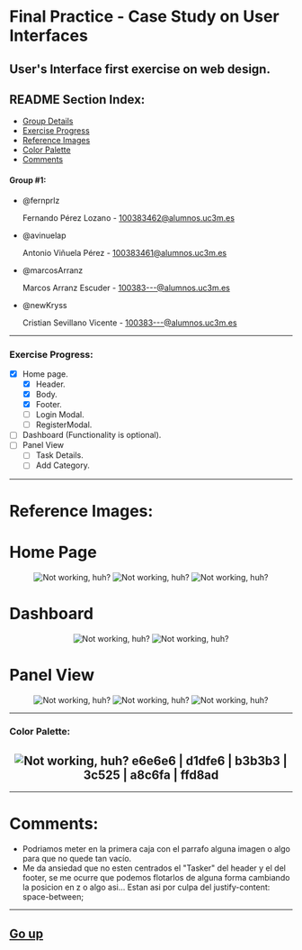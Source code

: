 # Final Practice - Case Study on User Interfaces

User's Interface first exercise on web design.
----

## README Section Index:
* [Group Details](https://github.com/Fernprlz/UI_Case_Study#group-1)
* [Exercise Progress](https://github.com/Fernprlz/UI_Case_Study#exercise-progress)
* [Reference Images](https://github.com/Fernprlz/UI_Case_Study#reference-images)
* [Color Palette](https://github.com/Fernprlz/UI_Case_Study#color-palette)
* [Comments](https://github.com/Fernprlz/UI_Case_Study#comments)

#### Group #1:
 - @fernprlz

    Fernando Pérez Lozano - 100383462@alumnos.uc3m.es
 - @avinuelap

    Antonio Viñuela Pérez - 100383461@alumnos.uc3m.es
 - @marcosArranz

    Marcos Arranz Escuder - 100383---@alumnos.uc3m.es
 - @newKryss

    Cristian Sevillano Vicente - 100383---@alumnos.uc3m.es
---

### Exercise Progress:
* [X] Home page.
    * [X] Header.
    * [X] Body.
    * [X] Footer.
    * [ ] Login Modal.
    * [ ] RegisterModal.
* [ ] Dashboard (Functionality is optional).
* [ ] Panel View
    * [ ] Task Details.
    * [ ] Add Category.
---

# Reference Images:
# Home Page

<p align="center">
  <img src="/images/homepage.png" alt="Not working, huh?">
  <img src="/images/sign-in.png" alt="Not working, huh?">
  <img src="/images/register.png" alt="Not working, huh?">
</p>

# Dashboard

<p align="center">
  <img src="/images/dashboard.png" alt="Not working, huh?">
  <img src="/images/dashboard-menu.png" alt="Not working, huh?">
</p>

# Panel View

<p align="center">
  <img src="/images/panel.png" alt="Not working, huh?">
  <img src="/images/add-category.png" alt="Not working, huh?">
  <img src="/images/add-task.png" alt="Not working, huh?">
</p>

---

### Color Palette:
<h2 align="center">
<img src="/images/palette.png" alt="Not working, huh?">
e6e6e6 | d1dfe6 | b3b3b3 | 3c525 | a8c6fa | ffd8ad
</h2>

---

# Comments:
* Podriamos meter en la primera caja con el parrafo alguna imagen o algo para que no quede tan vacío.
* Me da ansiedad que no esten centrados el "Tasker" del header y el del footer, se me ocurre que podemos flotarlos de alguna forma cambiando la posicion en z o algo asi... Estan asi por culpa del justify-content: space-between;

---

## [Go up](https://github.com/Fernprlz/UI_Case_Study#final-practice---case-study-on-user-interfaces)
